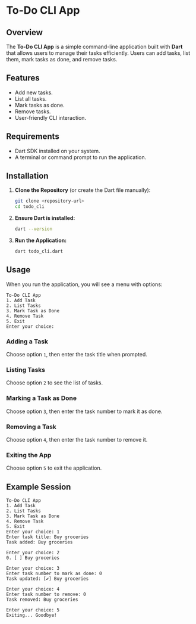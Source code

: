 # To-Do CLI App

## Overview

The **To-Do CLI App** is a simple command-line application built with **Dart** that allows users to manage their tasks efficiently. Users can add tasks, list them, mark tasks as done, and remove tasks.

## Features

- Add new tasks.
- List all tasks.
- Mark tasks as done.
- Remove tasks.
- User-friendly CLI interaction.

## Requirements

- Dart SDK installed on your system.
- A terminal or command prompt to run the application.

## Installation

1. **Clone the Repository** (or create the Dart file manually):
   ```sh
   git clone <repository-url>
   cd todo_cli
   ```
2. **Ensure Dart is installed:**
   ```sh
   dart --version
   ```
3. **Run the Application:**
   ```sh
   dart todo_cli.dart
   ```

## Usage

When you run the application, you will see a menu with options:

```
To-Do CLI App
1. Add Task
2. List Tasks
3. Mark Task as Done
4. Remove Task
5. Exit
Enter your choice:
```

### **Adding a Task**

Choose option `1`, then enter the task title when prompted.

### **Listing Tasks**

Choose option `2` to see the list of tasks.

### **Marking a Task as Done**

Choose option `3`, then enter the task number to mark it as done.

### **Removing a Task**

Choose option `4`, then enter the task number to remove it.

### **Exiting the App**

Choose option `5` to exit the application.

## Example Session

```
To-Do CLI App
1. Add Task
2. List Tasks
3. Mark Task as Done
4. Remove Task
5. Exit
Enter your choice: 1
Enter task title: Buy groceries
Task added: Buy groceries

Enter your choice: 2
0. [ ] Buy groceries

Enter your choice: 3
Enter task number to mark as done: 0
Task updated: [✔] Buy groceries

Enter your choice: 4
Enter task number to remove: 0
Task removed: Buy groceries

Enter your choice: 5
Exiting... Goodbye!
```
